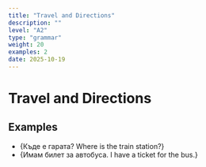 ```yaml
---
title: "Travel and Directions"
description: ""
level: "A2"
type: "grammar"
weight: 20
examples: 2
date: 2025-10-19
---
```


# Travel and Directions



## Examples

- {Къде е гарата? Where is the train station?}
- {Имам билет за автобуса. I have a ticket for the bus.}

